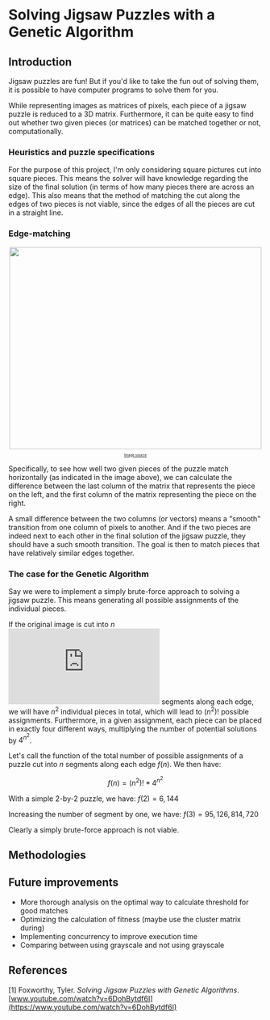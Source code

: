 # Solving Jigsaw Puzzles with a Genetic Algorithm

## Introduction
Jigsaw puzzles are fun! But if you'd like to take the fun out of solving them, it is possible to have computer programs
to solve them for you.

While representing images as matrices of pixels, each piece of a jigsaw puzzle is reduced to a 3D matrix. Furthermore,
it can be quite easy to find out whether two given pieces (or matrices) can be matched together or not, computationally.

### Heuristics and puzzle specifications
For the purpose of this project, I'm only considering square pictures cut into square pieces. This means the solver will
have knowledge regarding the size of the final solution (in terms of how many pieces there are across an edge). This
also means that the method of matching the cut along the edges of two pieces is not viable, since the edges of all the
pieces are cut in a straight line.

### Edge-matching
<p align="center", style="font-size:50%;">
<img src="https://image.slidesharecdn.com/gisconcepts3-091126070346-phpapp01/95/gis-concepts-35-61-728.jpg" width="500" height="400"/>
</p> 

<p align="center", style="font-size:50%;">
<a href="https://www.slideshare.net/cier/gis-concepts-35">Image source</a>
</p>

Specifically, to see how well two given pieces of the puzzle match horizontally (as indicated in the image above), we
can calculate the difference between the last column of the matrix that represents the piece on the left, and the first
column of the matrix representing the piece on the right.

A small difference between the two columns (or vectors) means
a "smooth" transition from one column of pixels to another. And if the two pieces are indeed next to each other in the
final solution of the jigsaw puzzle, they should have a such smooth transition. The goal is then to match pieces that
have relatively similar edges together.

### The case for the Genetic Algorithm
Say we were to implement a simply brute-force approach to solving a jigsaw puzzle. This means generating all possible
assignments of the individual pieces.

If the original image is cut into $n$ ![equation](https://latex.codecogs.com/gif.latex?n) segments along each edge, we
will have $n^2$ individual pieces in total, which will lead to $(n^2)!$ possible assignments. Furthermore, in a given
assignment, each piece can be placed in exactly four different ways, multiplying the number of potential solutions by
$4^{n^2}$.

Let's call the function of the total number of possible assignments of a puzzle cut into $n$ segments along each edge
$f(n)$. We then have:

$$f(n) = (n^2)! * 4^{n^2}$$

With a simple 2-by-2 puzzle, we have: $f(2) = 6,144$

Increasing the number of segment by one, we have: $f(3) = 95,126,814,720$

Clearly a simply brute-force approach is not viable.

## Methodologies

## Future improvements

- More thorough analysis on the optimal way to calculate threshold for good matches
- Optimizing the calculation of fitness (maybe use the cluster matrix during)
- Implementing concurrency to improve execution time
- Comparing between using grayscale and not using grayscale

## References

[1] Foxworthy, Tyler. _Solving Jigsaw Puzzles with Genetic Algorithms_. [www.youtube.com/watch?v=6DohBytdf6I](https://www.youtube.com/watch?v=6DohBytdf6I)
